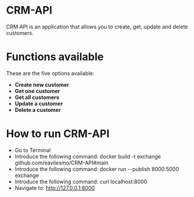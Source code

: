 # CRM-API
CRM API is an application that allows you to create, get, update and delete customers.

# Functions available
These are the five options available:
- **Create new customer**
- **Get one customer**
- **Get all customers**
- **Update a customer**
- **Delete a customer**

# How to run CRM-API
- Go to Terminal
- Introduce the following command: docker build -t exchange github.com/eavilesmo/CRM-API#main
- Introduce the following command: docker run --publish 8000:5000 exchange
- Introduce the following command: curl localhost:8000
- Navigate to: http://127.0.0.1:8000
